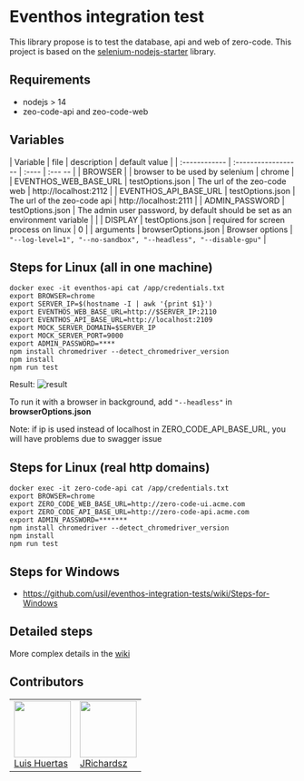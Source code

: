 # Eventhos integration test

This library propose is to test the database, api and web of zero-code. This project is based on the [selenium-nodejs-starter](https://github.com/usil/selenium-nodejs-starter) library.

## Requirements

- nodejs > 14
- zeo-code-api and zeo-code-web

## Variables

| Variable      | file     | description        | default value   |
| :------------ | :------------------ | :----  | :--- -- |
| BROWSER  |  | browser to be used by selenium | chrome   |
| EVENTHOS_WEB_BASE_URL  | testOptions.json    | The url of the zeo-code web  | http://localhost:2112   |
| EVENTHOS_API_BASE_URL   | testOptions.json    | The url of the zeo-code api  | http://localhost:2111  |
| ADMIN_PASSWORD | testOptions.json    | The admin user password, by default should be set as an environment variable |  |
| DISPLAY | testOptions.json    | required for screen process on linux | 0 |
| arguments     | browserOptions.json | Browser options  | `"--log-level=1", "--no-sandbox", "--headless", "--disable-gpu"` |


## Steps for Linux (all in one machine)

```
docker exec -it eventhos-api cat /app/credentials.txt
export BROWSER=chrome
export SERVER_IP=$(hostname -I | awk '{print $1}')
export EVENTHOS_WEB_BASE_URL=http://$SERVER_IP:2110
export EVENTHOS_API_BASE_URL=http://localhost:2109
export MOCK_SERVER_DOMAIN=$SERVER_IP
export MOCK_SERVER_PORT=9000
export ADMIN_PASSWORD=****
npm install chromedriver --detect_chromedriver_version
npm install
npm run test
```

Result:
![result](https://i.ibb.co/1QHykGN/test-Result.jpg)

To run it with a browser in background, add `"--headless"` in **browserOptions.json**

Note: if ip is used instead of localhost in ZERO_CODE_API_BASE_URL, you will have problems due to swagger issue

## Steps for Linux (real http domains)

```
docker exec -it zero-code-api cat /app/credentials.txt
export BROWSER=chrome
export ZERO_CODE_WEB_BASE_URL=http://zero-code-ui.acme.com
export ZERO_CODE_API_BASE_URL=http://zero-code-api.acme.com
export ADMIN_PASSWORD=*******
npm install chromedriver --detect_chromedriver_version
npm install
npm run test
```


## Steps for Windows

- https://github.com/usil/eventhos-integration-tests/wiki/Steps-for-Windows

## Detailed steps

More complex details in the [wiki](https://github.com/usil/eventhos-integration-tests/wiki)

## Contributors

<table>
  <tbody>
    <td>
      <img src="https://i.ibb.co/88Tp6n5/Recurso-7.png" width="100px;"/>
      <br />
      <label><a href="https://github.com/TacEtarip">Luis Huertas</a></label>
      <br />
    </td>
    <td>
      <img src="https://avatars0.githubusercontent.com/u/3322836?s=460&v=4" width="100px;"/>
      <br />
      <label><a href="http://jrichardsz.github.io/">JRichardsz</a></label>
      <br />
    </td>
  </tbody>
</table>
